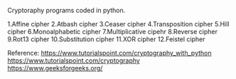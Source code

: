 Cryptoraphy programs coded in python.

1.Affine cipher
2.Atbash cipher
3.Ceaser cipher
4.Transposition cipher
5.Hill cipher
6.Monoalphabetic cipher
7.Multiplicative cipehr
8.Reverse cipher
9.Rot13 cipher
10.Substitution cipher
11.XOR cipher
12.Feistel cipher

Reference:
  https://www.tutorialspoint.com/cryptography_with_python
  https://www.tutorialspoint.com/cryptography
  https://www.geeksforgeeks.org/
